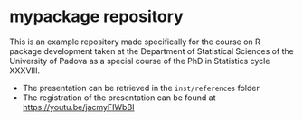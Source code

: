 # mypackage repository

This is an example repository made specifically for the course on R package
development taken at the Department of Statistical Sciences of the University
of Padova as a special course of the PhD in Statistics cycle XXXVIII.

* The presentation can be retrieved in the `inst/references` folder
* The registration of the presentation can be found at https://youtu.be/jacmyFIWbBI
